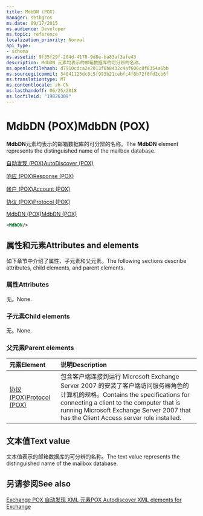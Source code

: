 ```yaml
---
title: MdbDN (POX)
manager: sethgros
ms.date: 09/17/2015
ms.audience: Developer
ms.topic: reference
localization_priority: Normal
api_type:
- schema
ms.assetid: 9f35f29f-204d-4178-9d8e-ba83af3afe43
description: MdbDN 元素均表示的邮箱数据库的可分辨的名称。
ms.openlocfilehash: d7910cdca2e2013f6b8432c4af606c0f8354a6bb
ms.sourcegitcommit: 34041125dc8c5f993b21cebfc4f8b72f0fd2cb6f
ms.translationtype: MT
ms.contentlocale: zh-CN
ms.lasthandoff: 06/25/2018
ms.locfileid: "19826389"
---
```

# <a name="mdbdn-pox"></a><span data-ttu-id="9010d-103">MdbDN (POX)</span><span class="sxs-lookup"><span data-stu-id="9010d-103">MdbDN (POX)</span></span>

<span data-ttu-id="9010d-104">**MdbDN**元素均表示的邮箱数据库的可分辨的名称。</span><span class="sxs-lookup"><span data-stu-id="9010d-104">The **MdbDN** element represents the distinguished name of the mailbox database.</span></span> 
  
[<span data-ttu-id="9010d-105">自动发现 (POX)</span><span class="sxs-lookup"><span data-stu-id="9010d-105">AutoDiscover (POX)</span></span>](autodiscover-pox.md)
  
[<span data-ttu-id="9010d-106">响应 (POX)</span><span class="sxs-lookup"><span data-stu-id="9010d-106">Response (POX)</span></span>](response-pox.md)
  
[<span data-ttu-id="9010d-107">帐户 (POX)</span><span class="sxs-lookup"><span data-stu-id="9010d-107">Account (POX)</span></span>](account-pox.md)
  
[<span data-ttu-id="9010d-108">协议 (POX)</span><span class="sxs-lookup"><span data-stu-id="9010d-108">Protocol (POX)</span></span>](protocol-pox.md)
  
[<span data-ttu-id="9010d-109">MdbDN (POX)</span><span class="sxs-lookup"><span data-stu-id="9010d-109">MdbDN (POX)</span></span>](mdbdn-pox.md)
  
```xml
<MdbDN/>
```

## <a name="attributes-and-elements"></a><span data-ttu-id="9010d-110">属性和元素</span><span class="sxs-lookup"><span data-stu-id="9010d-110">Attributes and elements</span></span>

<span data-ttu-id="9010d-111">如下章节中介绍了属性、子元素和父元素。</span><span class="sxs-lookup"><span data-stu-id="9010d-111">The following sections describe attributes, child elements, and parent elements.</span></span>
  
### <a name="attributes"></a><span data-ttu-id="9010d-112">属性</span><span class="sxs-lookup"><span data-stu-id="9010d-112">Attributes</span></span>

<span data-ttu-id="9010d-113">无。</span><span class="sxs-lookup"><span data-stu-id="9010d-113">None.</span></span>
  
### <a name="child-elements"></a><span data-ttu-id="9010d-114">子元素</span><span class="sxs-lookup"><span data-stu-id="9010d-114">Child elements</span></span>

<span data-ttu-id="9010d-115">无。</span><span class="sxs-lookup"><span data-stu-id="9010d-115">None.</span></span>
  
### <a name="parent-elements"></a><span data-ttu-id="9010d-116">父元素</span><span class="sxs-lookup"><span data-stu-id="9010d-116">Parent elements</span></span>

|<span data-ttu-id="9010d-117">**元素**</span><span class="sxs-lookup"><span data-stu-id="9010d-117">**Element**</span></span>|<span data-ttu-id="9010d-118">**说明**</span><span class="sxs-lookup"><span data-stu-id="9010d-118">**Description**</span></span>|
|:-----|:-----|
|[<span data-ttu-id="9010d-119">协议 (POX)</span><span class="sxs-lookup"><span data-stu-id="9010d-119">Protocol (POX)</span></span>](protocol-pox.md) <br/> |<span data-ttu-id="9010d-120">包含客户端连接到运行 Microsoft Exchange Server 2007 的安装了客户端访问服务器角色的计算机的规格。</span><span class="sxs-lookup"><span data-stu-id="9010d-120">Contains the specifications for connecting a client to the computer that is running Microsoft Exchange Server 2007 that has the Client Access server role installed.</span></span>  <br/> |
   
## <a name="text-value"></a><span data-ttu-id="9010d-121">文本值</span><span class="sxs-lookup"><span data-stu-id="9010d-121">Text value</span></span>

<span data-ttu-id="9010d-122">文本值表示的邮箱数据库的可分辨的名称。</span><span class="sxs-lookup"><span data-stu-id="9010d-122">The text value represents the distinguished name of the mailbox database.</span></span>
  
## <a name="see-also"></a><span data-ttu-id="9010d-123">另请参阅</span><span class="sxs-lookup"><span data-stu-id="9010d-123">See also</span></span>



[<span data-ttu-id="9010d-124">Exchange POX 自动发现 XML 元素</span><span class="sxs-lookup"><span data-stu-id="9010d-124">POX Autodiscover XML elements for Exchange</span></span>](pox-autodiscover-xml-elements-for-exchange.md)

